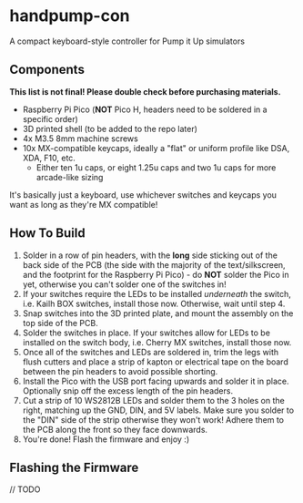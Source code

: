 # handpump-con
A compact keyboard-style controller for Pump it Up simulators

## Components
**This list is not final! Please double check before purchasing materials.**
- Raspberry Pi Pico (**NOT** Pico H, headers need to be soldered in a specific order)
- 3D printed shell (to be added to the repo later)
- 4x M3.5 8mm machine screws
- 10x MX-compatible keycaps, ideally a "flat" or uniform profile like DSA, XDA, F10, etc.
  - Either ten 1u caps, or eight 1.25u caps and two 1u caps for more arcade-like sizing

It's basically just a keyboard, use whichever switches and keycaps you want as long as they're MX compatible!

## How To Build

1. Solder in a row of pin headers, with the **long** side sticking out of the back side of the PCB (the side with the majority of the text/silkscreen, and the footprint for the Raspberry Pi Pico) - do **NOT** solder the Pico in yet, otherwise you can't solder one of the switches in!
2. If your switches require the LEDs to be installed *underneath* the switch, i.e. Kailh BOX switches, install those now. Otherwise, wait until step 4.
3. Snap switches into the 3D printed plate, and mount the assembly on the top side of the PCB.
4. Solder the switches in place. If your switches allow for LEDs to be installed on the switch body, i.e. Cherry MX switches, install those now.
5. Once all of the switches and LEDs are soldered in, trim the legs with flush cutters and place a strip of kapton or electrical tape on the board between the pin headers to avoid possible shorting.
6. Install the Pico with the USB port facing upwards and solder it in place. Optionally snip off the excess length of the pin headers.
7. Cut a strip of 10 WS2812B LEDs and solder them to the 3 holes on the right, matching up the GND, DIN, and 5V labels. Make sure you solder to the "DIN" side of the strip otherwise they won't work! Adhere them to the PCB along the front so they face downwards.
8. You're done! Flash the firmware and enjoy :)

## Flashing the Firmware 
// TODO
